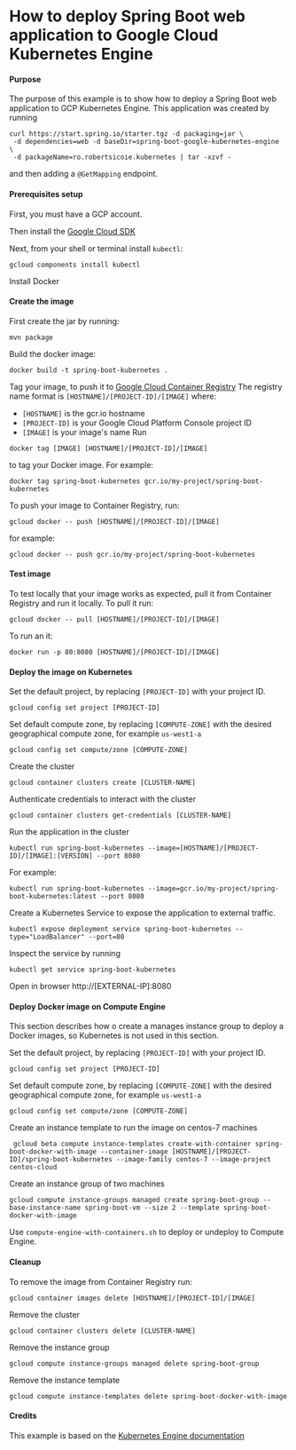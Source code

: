 How to deploy Spring Boot web application to Google Cloud Kubernetes Engine
===========================================================================

#### Purpose
The purpose of this example is to show how to deploy a Spring Boot web application to GCP Kubernetes Engine.
This application was created by running
```
curl https://start.spring.io/starter.tgz -d packaging=jar \ 
 -d dependencies=web -d baseDir=spring-boot-google-kubernetes-engine  \
 -d packageName=ro.robertsicoie.kubernetes | tar -xzvf -
```
and then adding a `@GetMapping` endpoint.

#### Prerequisites setup
First, you must have a GCP account.

Then install the [Google Cloud SDK](https://cloud.google.com/sdk/docs/quickstarts) 

Next, from your shell or terminal install `kubectl`:
```
gcloud components install kubectl
```

Install Docker

#### Create the image
First create the jar by running:
```
mvn package
```

Build the docker image:
```
docker build -t spring-boot-kubernetes .
```

Tag your image, to push it to [Google Cloud Container Registry](https://cloud.google.com/container-registry/)
The registry name format is `[HOSTNAME]/[PROJECT-ID]/[IMAGE]` where:
 - `[HOSTNAME]` is the gcr.io hostname
 - `[PROJECT-ID]` is your Google Cloud Platform Console project ID
 - `[IMAGE]` is your image's name
Run
```
docker tag [IMAGE] [HOSTNAME]/[PROJECT-ID]/[IMAGE]
```
to tag your Docker image. For example:
```
docker tag spring-boot-kubernetes gcr.io/my-project/spring-boot-kubernetes
```

To push your image to Container Registry, run:
```
gcloud docker -- push [HOSTNAME]/[PROJECT-ID]/[IMAGE]
```
for example:
```
gcloud docker -- push gcr.io/my-project/spring-boot-kubernetes
```


#### Test image
To test locally that your image works as expected, pull it from Container Registry and run it locally.
To pull it run:
```
gcloud docker -- pull [HOSTNAME]/[PROJECT-ID]/[IMAGE]
```

To run an it:
```
docker run -p 80:8080 [HOSTNAME]/[PROJECT-ID]/[IMAGE]
```

#### Deploy the image on Kubernetes

Set the default project, by replacing `[PROJECT-ID]` with your project ID.
```
gcloud config set project [PROJECT-ID]
```

Set default compute zone, by replacing `[COMPUTE-ZONE]` with the desired geographical compute zone, for example `us-west1-a`
```
gcloud config set compute/zone [COMPUTE-ZONE]
```

Create the cluster
```
gcloud container clusters create [CLUSTER-NAME]
```

Authenticate credentials to interact with the cluster
```
gcloud container clusters get-credentials [CLUSTER-NAME]
```

Run the application in the cluster
```
kubectl run spring-boot-kubernetes --image=[HOSTNAME]/[PROJECT-ID]/[IMAGE]:[VERSION] --port 8080
```
For example:
```
kubectl run spring-boot-kubernetes --image=gcr.io/my-project/spring-boot-kubernetes:latest --port 8080
```
Create a Kubernetes Service to expose the application to external traffic.
```
kubectl expose deployment service spring-boot-kubernetes --type="LoadBalancer" --port=80
```

Inspect the service by running
```
kubectl get service spring-boot-kubernetes
```

Open in browser
http://[EXTERNAL-IP]:8080

#### Deploy Docker image on Compute Engine
This section describes how o create a manages instance group to deploy a Docker images, so Kubernetes is not used in this section.

Set the default project, by replacing `[PROJECT-ID]` with your project ID.
```
gcloud config set project [PROJECT-ID]
```

Set default compute zone, by replacing `[COMPUTE-ZONE]` with the desired geographical compute zone, for example `us-west1-a`
```
gcloud config set compute/zone [COMPUTE-ZONE]
```

Create an instance template to run the image on centos-7 machines 
```
 gcloud beta compute instance-templates create-with-container spring-boot-docker-with-image --container-image [HOSTNAME]/[PROJECT-ID]/spring-boot-kubernetes --image-family centos-7 --image-project centos-cloud
```

Create an instance group of two machines
```
gcloud compute instance-groups managed create spring-boot-group --base-instance-name spring-boot-vm --size 2 --template spring-boot-docker-with-image
```

Use ```compute-engine-with-containers.sh``` to deploy or undeploy to Compute Engine.  

#### Cleanup
To remove the image from Container Registry run:
```
gcloud container images delete [HOSTNAME]/[PROJECT-ID]/[IMAGE]
```

Remove the cluster
```
gcloud container clusters delete [CLUSTER-NAME]
```

Remove the instance group
```
gcloud compute instance-groups managed delete spring-boot-group
```

Remove the instance template
```
gcloud compute instance-templates delete spring-boot-docker-with-image
```

#### Credits
This example is based on the [Kubernetes Engine documentation](https://cloud.google.com/kubernetes-engine)